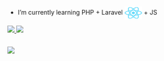 

-  I’m currently learning PHP + Laravel <img align="center" alt="Bryan-React" height="30" width="40" src="https://raw.githubusercontent.com/devicons/devicon/master/icons/react/react-original.svg"> + JS

<div>
  <a href="https://github.com/Bryan-R-Carvalho">
  <img height="180em" src="https://github-readme-stats.vercel.app/api?username=Bryan-R-Carvalho&show_icons=true&theme=gotham&include_all_commits=true&count_private=true"/>
  <img height="180em" src="https://github-readme-stats.vercel.app/api/top-langs/?username=Bryan-R-Carvalho&layout=compact&langs_count=7&theme=gotham"/>
</div>

  ##
<div>
    <a href="https://www.linkedin.com/in/bryan-reis-de-carvalho-8a81048a/" target="_blank"><img src="https://img.shields.io/badge/-LinkedIn-%230077B5?style=for-the-        badge&logo=linkedin&logoColor=white" target="_blank"></a> 
  </div>
